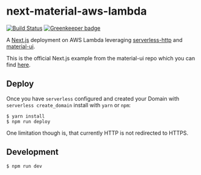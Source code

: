 next-material-aws-lambda
========================

[![Build Status](https://travis-ci.org/skriems/next-material-aws-lambda.svg?branch=master)](https://travis-ci.org/skriems/next-material-aws-lambda)
[![Greenkeeper badge](https://badges.greenkeeper.io/skriems/next-material-aws-lambda.svg)](https://greenkeeper.io/)

A [Next.js](https://github.com/zeit/next.js/) deployment on AWS Lambda leveraging [serverless-http][] and [material-ui][].

This is the official Next.js example from the material-ui repo which you can find [here][].

Deploy
------

Once you have `serverless` configured and created your Domain with `serverless create_domain` install with `yarn` or `npm`:

    $ yarn install
    $ npm run deploy

One limitation though is, that currently HTTP is not redirected to HTTPS.

Development
-----------

    $ npm run dev


[serverless-http]: https://github.com/dougmoscrop/serverless-http/
[material-ui]: https://github.com/mui-org/material-ui/
[here]: https://github.com/mui-org/material-ui/tree/master/examples/nextjs
[bug]: https://github.com/serverless/serverless/issues/5094
